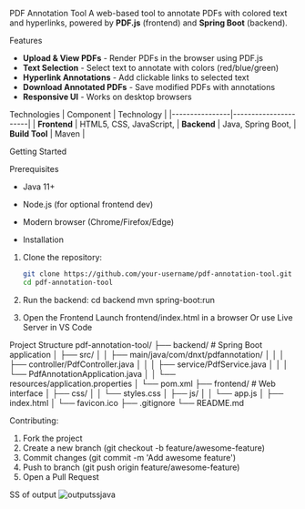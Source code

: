 PDF Annotation Tool
A web-based tool to annotate PDFs with colored text and hyperlinks, powered by **PDF.js** (frontend) and **Spring Boot** (backend).

Features
- **Upload & View PDFs** - Render PDFs in the browser using PDF.js
- **Text Selection** - Select text to annotate with colors (red/blue/green)
- **Hyperlink Annotations** - Add clickable links to selected text
- **Download Annotated PDFs** - Save modified PDFs with annotations
- **Responsive UI** - Works on desktop browsers


 Technologies
| Component      | Technology           |
|----------------|----------------------|
| **Frontend**   | HTML5, CSS, JavaScript, 
| **Backend**    | Java, Spring Boot, 
| **Build Tool** | Maven |

Getting Started

Prerequisites
- Java 11+
- Node.js (for optional frontend dev)
- Modern browser (Chrome/Firefox/Edge)

- Installation
1. Clone the repository:
   ```bash
   git clone https://github.com/your-username/pdf-annotation-tool.git
   cd pdf-annotation-tool

2. Run the backend:
   cd backend
   mvn spring-boot:run

3. Open the Frontend
Launch frontend/index.html in a browser
Or use Live Server in VS Code

Project Structure
pdf-annotation-tool/
├── backend/               # Spring Boot application
│   ├── src/
│   │   ├── main/java/com/dnxt/pdfannotation/
│   │   │   ├── controller/PdfController.java
│   │   │   ├── service/PdfService.java
│   │   │   └── PdfAnnotationApplication.java
│   │   └── resources/application.properties
│   └── pom.xml
├── frontend/              # Web interface
│   ├── css/
│   │   └── styles.css
│   ├── js/
│   │   └── app.js
│   ├── index.html
│   └── favicon.ico
├── .gitignore
└── README.md

Contributing:
1. Fork the project
2. Create a new branch (git checkout -b feature/awesome-feature)
3. Commit changes (git commit -m 'Add awesome feature')
4. Push to branch (git push origin feature/awesome-feature)
5. Open a Pull Request


SS of output
![outputssjava](https://github.com/user-attachments/assets/600b04b9-2a9e-4434-9381-82fec2625291)
